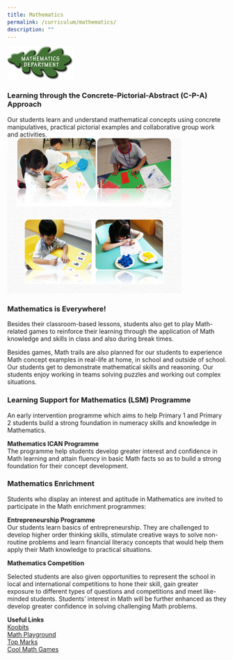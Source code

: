 ```yaml
---
title: Mathematics
permalink: /curriculum/mathematics/
description: ""
---
```

<img src="/images/math1.png" style="width:30%">

### Learning through the Concrete-Pictorial-Abstract (C-P-A) Approach

Our students learn and understand mathematical concepts using concrete manipulatives, practical pictorial examples and collaborative group work and activities.
<br>
<img src="/images/math2.png" style="width:400px">
<br>


### **Mathematics is Everywhere!**

Besides their classroom-based lessons, students also get to play Math-related games to reinforce their learning through the application of Math knowledge and skills in class and also during break times.

  

Besides games, Math trails are also planned for our students to experience Math concept examples in real-life at home, in school and outside of school. Our students get to demonstrate mathematical skills and reasoning. Our students enjoy working in teams solving puzzles and working out complex situations.  

### Learning Support for Mathematics (LSM) Programme 
An early intervention programme which aims to help Primary 1 and Primary 2 students build a strong foundation in numeracy skills and knowledge in Mathematics.&nbsp;

**Mathematics ICAN Programme**
<br>The programme help students develop greater interest and confidence in Math learning and attain fluency in basic Math facts so as to build a strong foundation for their concept development.&nbsp;

  

### Mathematics Enrichment
Students who display an interest and aptitude in Mathematics are invited to participate in the Math enrichment programmes:

  

**Entrepreneurship Programme**&nbsp;  
Our students learn basics of entrepreneurship. They are challenged to develop higher order thinking skills, stimulate creative ways to solve non-routine problems and learn financial literacy concepts that would help them apply their Math knowledge to practical situations.&nbsp;  
  

**Mathematics Competition**  

Selected students are also given opportunities to represent the school in local and international competitions to hone their skill, gain greater exposure to different types of questions and competitions and meet like-minded students. Students’ interest in Math will be further enhanced as they develop greater confidence in solving challenging Math problems.  
  

**Useful Links**<br>
[Koobits](https://member.koobits.com/)<br>
[Math Playground](https://www.mathplayground.com/)<br>
[Top Marks](https://www.topmarks.co.uk/maths-games/daily10)  <br>
[Cool Math Games](https://www.coolmathgames.com/)